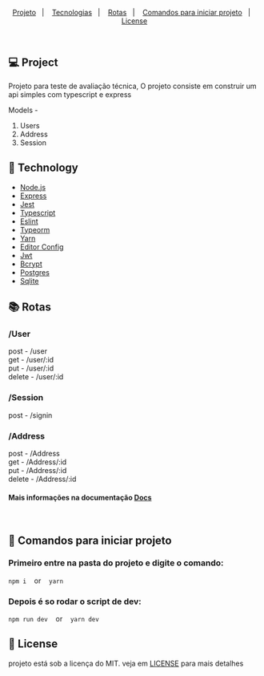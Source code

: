 <p align="center">
  <a href="#-Project">Projeto</a>&nbsp;&nbsp;&nbsp;|&nbsp;&nbsp;&nbsp;
  <a href="#rocket-Technology">Tecnologias</a>&nbsp;&nbsp;&nbsp;|&nbsp;&nbsp;&nbsp;
  <a href="#books-Rotas">Rotas</a>&nbsp;&nbsp;&nbsp;|&nbsp;&nbsp;&nbsp;
  <a href="#closed_book Comandos para iniciar projeto">Comandos para iniciar projeto</a>&nbsp;&nbsp;&nbsp;|&nbsp;&nbsp;&nbsp;
  <a href="#memo-License">License</a>
</p>

<br>

## 💻 Project

<p>
   Projeto para teste de avaliação técnica, O projeto consiste em construir um api simples com typescript
   e express <br/>

   Models - <br/>
   1. Users <br/>
   2. Address <br/>
   3. Session <br/>

<p>

## :rocket: Technology
- [Node.js](https://nodejs.org/en/)
- [Express](https://expressjs.com/pt-br/)
- [Jest](https://jestjs.io/)
- [Typescript](https://www.typescriptlang.org/)
- [Eslint](https://eslint.org/)
- [Typeorm](https://typeorm.io/#/)
- [Yarn](https://yarnpkg.com/)
- [Editor Config](https://editorconfig.org/)
- [Jwt](https://jwt.io/)
- [Bcrypt](https://www.npmjs.com/package/bcrypt)
- [Postgres](https://www.postgresql.org/)
- [Sqlite](https://www.sqlite.org/index.html)


## :books: Rotas

### /User
<p>
  post - /user <br/>
  get - /user/:id <br/>
  put - /user/:id <br/>
  delete - /user/:id <br/>
</p>

### /Session
<p>
  post - /signin
</p>

### /Address
<p>
  post - /Address <br/>
  get - /Address/:id <br/>
  put - /Address/:id <br/>
  delete - /Address/:id <br/>
</p>

#### Mais informações na documentação [Docs](Docs.md)

<br/>


## :closed_book: Comandos para iniciar projeto

### Primeiro entre na pasta do projeto e digite o comando:

  `npm i` &nbsp;&nbsp; or  &nbsp;&nbsp;  `yarn`

### Depois é so rodar o script de dev:

  `npm run dev` &nbsp;&nbsp; or  &nbsp;&nbsp;  `yarn dev`


## :memo: License

projeto está sob a licença do MIT. veja em [LICENSE](LICENSE.md) para mais detalhes
